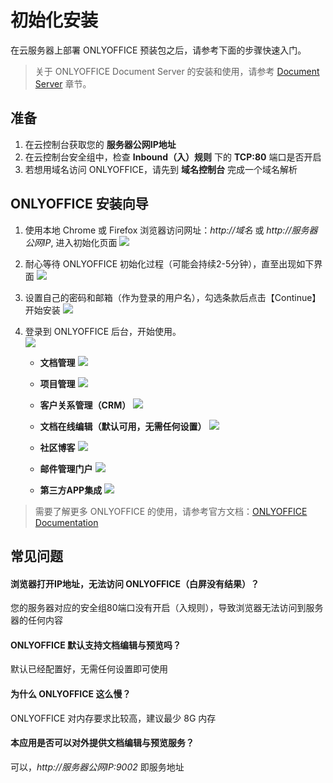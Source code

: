 # 初始化安装

在云服务器上部署 ONLYOFFICE 预装包之后，请参考下面的步骤快速入门。
> 关于 ONLYOFFICE Document Server 的安装和使用，请参考 [Document Server](/zh/solution-documentserver.md) 章节。

## 准备

1. 在云控制台获取您的 **服务器公网IP地址** 
2. 在云控制台安全组中，检查 **Inbound（入）规则** 下的 **TCP:80** 端口是否开启
3. 若想用域名访问 ONLYOFFICE，请先到 **域名控制台** 完成一个域名解析

## ONLYOFFICE 安装向导

1. 使用本地 Chrome 或 Firefox 浏览器访问网址：*http://域名* 或 *http://服务器公网IP*, 进入初始化页面
   ![](https://libs.websoft9.com/Websoft9/DocsPicture/zh/onlyoffice/onlyoffice-installwait-websoft9.png)

2. 耐心等待 ONLYOFFICE 初始化过程（可能会持续2-5分钟），直至出现如下界面
   ![](https://libs.websoft9.com/Websoft9/DocsPicture/zh/onlyoffice/onlyoffice-install-websoft9.png)

3. 设置自己的密码和邮箱（作为登录的用户名），勾选条款后点击【Continue】开始安装
   ![](https://libs.websoft9.com/Websoft9/DocsPicture/zh/onlyoffice/onlyoffice-bk-websoft9.png)

4. 登录到 ONLYOFFICE 后台，开始使用。  
   ![](http://libs.websoft9.com/Websoft9/DocsPicture/zh/onlyoffice/onlyoffice-websoft9-001.png)

   * **文档管理**
     ![](https://libs.websoft9.com/Websoft9/DocsPicture/zh/onlyoffice/onlyoffice-websoft9-002.png)

   * **项目管理**
     ![](https://libs.websoft9.com/Websoft9/DocsPicture/zh/onlyoffice/onlyoffice-websoft9-003.png)

   * **客户关系管理（CRM）**
     ![](https://libs.websoft9.com/Websoft9/DocsPicture/zh/onlyoffice/onlyoffice-websoft9-004.png)

   * **文档在线编辑（默认可用，无需任何设置）**
     ![](https://libs.websoft9.com/Websoft9/DocsPicture/zh/onlyoffice/onlyoffice-websoft9-005.png)

   * **社区博客**
     ![](https://libs.websoft9.com/Websoft9/DocsPicture/zh/onlyoffice/onlyoffice-function-club-websoft9.png)

   * **邮件管理门户**
     ![](https://libs.websoft9.com/Websoft9/DocsPicture/zh/onlyoffice/onlyoffice-function-email-websoft9.png)

   * **第三方APP集成**
     ![](https://libs.websoft9.com/Websoft9/DocsPicture/zh/onlyoffice/onlyoffice-function-apps-websoft9.png)

> 需要了解更多 ONLYOFFICE 的使用，请参考官方文档：[ONLYOFFICE Documentation](https://helpcenter.onlyoffice.com/server/docker/opensource/index.aspx)

## 常见问题

#### 浏览器打开IP地址，无法访问 ONLYOFFICE（白屏没有结果）？

您的服务器对应的安全组80端口没有开启（入规则），导致浏览器无法访问到服务器的任何内容

#### ONLYOFFICE 默认支持文档编辑与预览吗？

默认已经配置好，无需任何设置即可使用

#### 为什么 ONLYOFFICE 这么慢？

ONLYOFFICE 对内存要求比较高，建议最少 8G 内存

#### 本应用是否可以对外提供文档编辑与预览服务？

可以，*http://服务器公网IP:9002* 即服务地址

